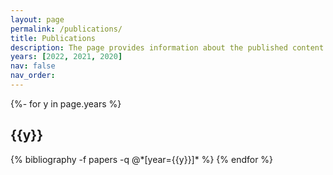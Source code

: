 ```yaml
---
layout: page
permalink: /publications/
title: Publications
description: The page provides information about the published content of the research. It includes a list of all published articles in several journals or conferences organized by date or category. Each entry in the list contains the title of the article or post, the name of the author, and the publication date. In addition, the page may retain a summary of each article or position and associations to the full text. Please note that I have another article, <a href='https://www.inderscience.com/info/ingeneral/forthcoming.php?jcode=ijict#111512'><b><u>A Huffman Based Short Message Service (SMS) Compression Technique Using Adjacent Distance Array</u></b></a>, that has been <b>accepted</b> and is <b>yet to be published</b> in <a href='https://www.inderscience.com/jhome.php?jcode=ijict'><b><u>International Journal of Information and Communication Technology</u></b></a>, a Scopus-indexed journal of <a href='https://www.inderscience.com/index.php'><b><u>Inderscience</u></b></a>.
years: [2022, 2021, 2020]
nav: false
nav_order: 
---
```

<!-- _pages/publications.md -->
<div class="publications">

{%- for y in page.years %}
  <h2 class="year">{{y}}</h2>
  {% bibliography -f papers -q @*[year={{y}}]* %}
{% endfor %}

</div>
